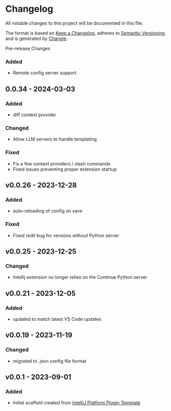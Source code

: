 # Changelog
All notable changes to this project will be documented in this file.

The format is based on [Keep a Changelog](https://keepachangelog.com/en/1.0.0/),
adheres to [Semantic Versioning](https://semver.org/spec/v2.0.0.html),
and is generated by [Changie](https://github.com/miniscruff/changie).


Pre-release Changes
### Added
* Remote config server support

## 0.0.34 - 2024-03-03
### Added
* diff context provider
### Changed
* Allow LLM servers to handle templating
### Fixed
* Fix a few context providers / slash commands
* Fixed issues preventing proper extension startup

## v0.0.26 - 2023-12-28
### Added
* auto-reloading of config on save
### Fixed
* Fixed /edit bug for versions without Python server

## v0.0.25 - 2023-12-25

### Changed

- Intellij extension no longer relies on the Continue Python server

## v0.0.21 - 2023-12-05

### Added

- updated to match latest VS Code updates

## v0.0.19 - 2023-11-19

### Changed

- migrated to .json config file format

## v0.0.1 - 2023-09-01

### Added

- Initial scaffold created from [IntelliJ Platform Plugin Template](https://github.com/JetBrains/intellij-platform-plugin-template)
